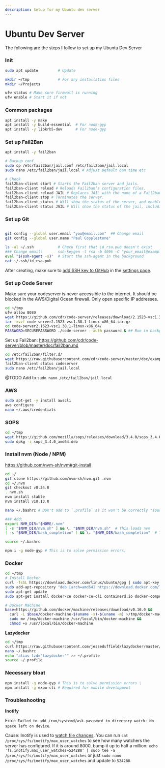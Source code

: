 ```yaml
---
description: Setup for my Ubuntu dev server
---
```


# Ubuntu Dev Server


The following are the steps I follow to set up my Ubuntu Dev Server


### Init

```sh
sudo apt update         # Update

mkdir ~/tmp             # For any installation files 
mkdir ~/Projects

ufw status # Make sure firewall is running
ufw enable # Start it if not
```

### Common packages

```sh
apt install -y make
apt install -y build-essential  # For node-gyp
apt install -y libkrb5-dev      # For node-gyp
```

### Set up Fail2Ban

```sh
apt install -y fail2ban

# Backup conf 
sudo cp /etc/fail2ban/jail.conf /etc/fail2ban/jail.local
sudo nano /etc/fail2ban/jail.local # Adjust Default ban time etc

# Check
fail2ban-client start # Starts the Fail2ban server and jails.
fail2ban-client reload # Reloads Fail2ban’s configuration files.
fail2ban-client reload JAIL # Replaces JAIL with the name of a Fail2ban jail; this will reload the jail. eg: fail2ban-client status sshd
fail2ban-client stop # Terminates the server.
fail2ban-client status # Will show the status of the server, and enable jails.
fail2ban-client status JAIL # Will show the status of the jail, including any currently-banned IPs
```

### Set up Git

```sh

git config --global user.email "you@email.com"  ## Change email 
git config --global user.name "Paul Copplestone"

ls -al ~/.ssh           # Check first that id_rsa.pub doesn't exist
### Change email:       ssh-keygen -t rsa -b 4096 -C "your_email@example.com"
eval "$(ssh-agent -s)"  # Start the ssh-agent in the background
cat ~/.ssh/id_rsa.pub
```

After creating, make sure to [add SSH key to GitHub](https://help.github.com/en/articles/adding-a-new-ssh-key-to-your-github-account) in the [settings page](https://github.com/settings/keys).


### Set up Code Server

Make sure your codeserver is never accessible to the internet. It should be blocked in the AWS/Digital Ocean firewall. Only open specific IP addresses.

```sh
cd ~/tmp
ufw allow 8080
wget https://github.com/cdr/code-server/releases/download/2.1523-vsc1.38.1/code-server2.1523-vsc1.38.1-linux-x86_64.tar.gz
tar -xvzf code-server2.1523-vsc1.38.1-linux-x86_64.tar.gz
cd code-server2.1523-vsc1.38.1-linux-x86_64/
PASSWORD=SECUREPASSWORD ./code-server --auth password & ## Run in background, could be improved with systemd
```


Set up Fail2ban: https://github.com/cdr/code-server/blob/master/doc/fail2ban.md
```sh
cd /etc/fail2ban/filter.d/
wget https://raw.githubusercontent.com/cdr/code-server/master/doc/examples/fail2ban.conf -O codeserver.conf
fail2ban-client status codeserver
sudo nano /etc/fail2ban/jail.local
```

@TODO Add to `sudo nano /etc/fail2ban/jail.local`


### AWS 

```sh
sudo apt-get -y install awscli
aws configure
nano ~/.aws/credentials
```
### SOPS

```sh
cd ~/tmp
wget https://github.com/mozilla/sops/releases/download/3.4.0/sops_3.4.0_amd64.deb
sudo dpkg -i sops_3.4.0_amd64.deb
```

### Install nvm (Node / NPM)

https://github.com/nvm-sh/nvm#git-install

```sh
cd ~/
git clone https://github.com/nvm-sh/nvm.git .nvm
cd ~/.nvm
git checkout v0.34.0
. nvm.sh
nvm install stable
nvm install v10.13.0

nano ~/.bashrc # Don't add to `.profile` as it won't be correctly "sourced" by code server

### Add:
export NVM_DIR="$HOME/.nvm"
[ -s "$NVM_DIR/nvm.sh" ] && \. "$NVM_DIR/nvm.sh"  # This loads nvm
[ -s "$NVM_DIR/bash_completion" ] && \. "$NVM_DIR/bash_completion"  # This loads nvm bash_completion

source ~/.bashrc

npm i -g node-gyp # This is to solve permission errors.
```


### Docker 

```sh
cd ~/tmp
# Install Docker
curl -fsSL https://download.docker.com/linux/ubuntu/gpg | sudo apt-key add -
sudo add-apt-repository "deb [arch=amd64] https://download.docker.com/linux/ubuntu $(lsb_release -cs) stable"
sudo apt-get update
sudo apt-get install docker-ce docker-ce-cli containerd.io docker-compose

# Docker Machine
base=https://github.com/docker/machine/releases/download/v0.16.0 &&
  curl -L $base/docker-machine-$(uname -s)-$(uname -m) >/tmp/docker-machine &&
  sudo mv /tmp/docker-machine /usr/local/bin/docker-machine &&
  chmod +x /usr/local/bin/docker-machine
```

**Lazydocker**

```sh
cd ~/tmp
curl https://raw.githubusercontent.com/jesseduffield/lazydocker/master/scripts/install_update_linux.sh | bash
nano ~/.bashrc
echo "alias lzd='lazydocker'" >> ~/.profile
source ~/.profile
```

### Necessary bloat

```sh
npm install -g node-gyp # This is to solve permission errors \
npm install -g expo-cli # Required for mobile development
```


### Troubleshooting

**Inotify**

Error: `Failed to add /run/systemd/ask-password to directory watch: No space left on device`.

Cause: Inotify is used to [watch file changes](https://www.linuxjournal.com/article/8478). You can run `cat /proc/sys/fs/inotify/max_user_watches` to see how many watchers the server has configured. If it is around 8000, bump it up to half a million: `echo 'fs.inotify.max_user_watches=524288' | sudo tee -a /proc/sys/fs/inotify/max_user_watches` or just `sudo nano /proc/sys/fs/inotify/max_user_watches` and update to `524288`.